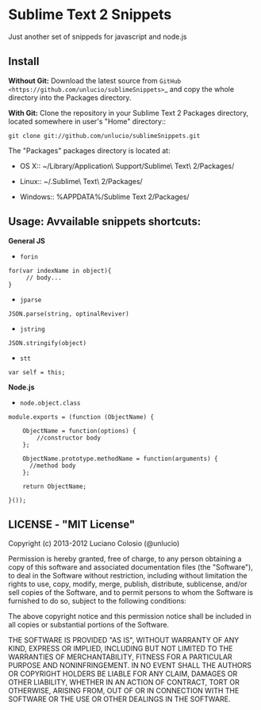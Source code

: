 Sublime Text 2 Snippets
===========

Just another set of snippeds for javascript and node.js

## Install

**Without Git:** Download the latest source from `GitHub <https://github.com/unlucio/sublimeSnippets>`_ and copy the whole directory into the Packages directory.

**With Git:** Clone the repository in your Sublime Text 2 Packages directory, located somewhere in user's "Home" directory::

    git clone git://github.com/unlucio/sublimeSnippets.git


The "Packages" packages directory is located at:

* OS X:: ~/Library/Application\ Support/Sublime\ Text\ 2/Packages/

* Linux:: ~/.Sublime\ Text\ 2/Packages/

* Windows:: %APPDATA%/Sublime Text 2/Packages/

## Usage: Avvailable snippets shortcuts:

__General JS__
* `forin`
```
for(var indexName in object){
	 // body...
}
```
* `jparse`
```
JSON.parse(string, optinalReviver)
```
* `jstring`
```
JSON.stringify(object)
```
* `stt`
```
var self = this;
```

__Node.js__
* `node.object.class`
```
module.exports = (function (ObjectName) {

	ObjectName = function(options) {
		//constructor body
	};

	ObjectName.prototype.methodName = function(arguments) {
	  //method body
	};

	return ObjectName;

}());

```




## LICENSE - "MIT License"

Copyright (c) 2013-2012 Luciano Colosio (@unlucio)

Permission is hereby granted, free of charge, to any person
obtaining a copy of this software and associated documentation
files (the "Software"), to deal in the Software without
restriction, including without limitation the rights to use,
copy, modify, merge, publish, distribute, sublicense, and/or sell
copies of the Software, and to permit persons to whom the
Software is furnished to do so, subject to the following
conditions:

The above copyright notice and this permission notice shall be
included in all copies or substantial portions of the Software.

THE SOFTWARE IS PROVIDED "AS IS", WITHOUT WARRANTY OF ANY KIND,
EXPRESS OR IMPLIED, INCLUDING BUT NOT LIMITED TO THE WARRANTIES
OF MERCHANTABILITY, FITNESS FOR A PARTICULAR PURPOSE AND
NONINFRINGEMENT. IN NO EVENT SHALL THE AUTHORS OR COPYRIGHT
HOLDERS BE LIABLE FOR ANY CLAIM, DAMAGES OR OTHER LIABILITY,
WHETHER IN AN ACTION OF CONTRACT, TORT OR OTHERWISE, ARISING
FROM, OUT OF OR IN CONNECTION WITH THE SOFTWARE OR THE USE OR
OTHER DEALINGS IN THE SOFTWARE.